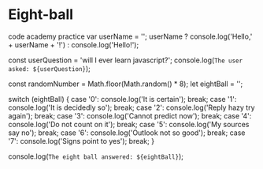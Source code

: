 # Eight-ball
code academy practice
var userName = '';
userName ? console.log('Hello,' + userName + '!') :
console.log('Hello!');

const userQuestion = 'will I ever learn javascript?';
console.log(`The user asked: ${userQuestion}`);

const randomNumber = Math.floor(Math.random() * 8);
let eightBall = '';

switch (eightBall) {
  case '0':
    console.log('It is certain');
    break;
  case '1':
    console.log('It is decidedly so');
    break;
  case '2':
    console.log('Reply hazy try again');
    break;
  case '3':
    console.log('Cannot predict now');
    break;
  case '4':
    console.log('Do not count on it');
    break;
  case '5':
    console.log('My sources say no');
    break;
  case '6':
    console.log('Outlook not so good');
    break;
  case '7':
    console.log('Signs point to yes');
    break;
}

console.log(`The eight ball answered: ${eightBall}`);
